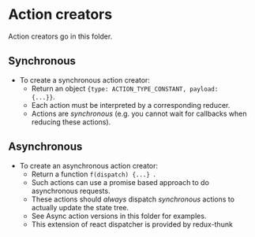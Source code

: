 # Action creators
Action creators go in this folder.
## Synchronous
* To create a synchronous action creator:
  * Return an object <code>{type: ACTION_TYPE_CONSTANT, payload: {...}}</code>. 
  * Each action must be interpreted by a corresponding reducer.
  * Actions are *synchronous* (e.g. you cannot wait for callbacks when reducing these actions).

## Asynchronous 
* To create an asynchronous action creator:
  * Return a function <code>f(dispatch) {...} </code>. 
  * Such actions can use a promise based approach to do asynchronous requests. 
  * These actions should *always* dispatch *synchronous* actions to actually update the state tree. 
  * See Async action versions in this folder for examples.
  * This extension of react dispatcher is provided by redux-thunk
